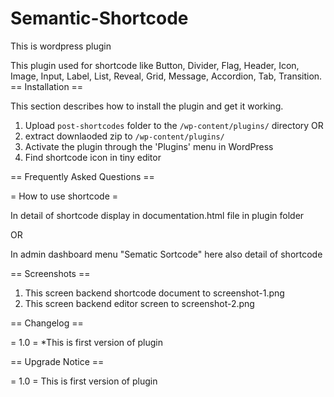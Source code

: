# Semantic-Shortcode
This is wordpress plugin 

This plugin used for shortcode like Button, Divider, Flag, Header, Icon, Image, Input, Label, List, Reveal, Grid, Message, Accordion, Tab, Transition.
== Installation ==

This section describes how to install the plugin and get it working.


1. Upload `post-shortcodes` folder to the `/wp-content/plugins/` directory
OR
1. extract downlaoded zip to `/wp-content/plugins/`
2. Activate the plugin through the 'Plugins' menu in WordPress
3. Find shortcode icon in tiny editor

== Frequently Asked Questions ==

= How to use shortcode =

In detail of shortcode display in documentation.html file in plugin folder

OR

In admin dashboard menu "Sematic Sortcode" here also detail of shortcode



== Screenshots ==

1. This screen backend shortcode document to screenshot-1.png
2. This screen backend editor screen to screenshot-2.png

== Changelog ==

= 1.0 =
*This is first version of plugin


== Upgrade Notice ==

= 1.0 =
This is first version of plugin
